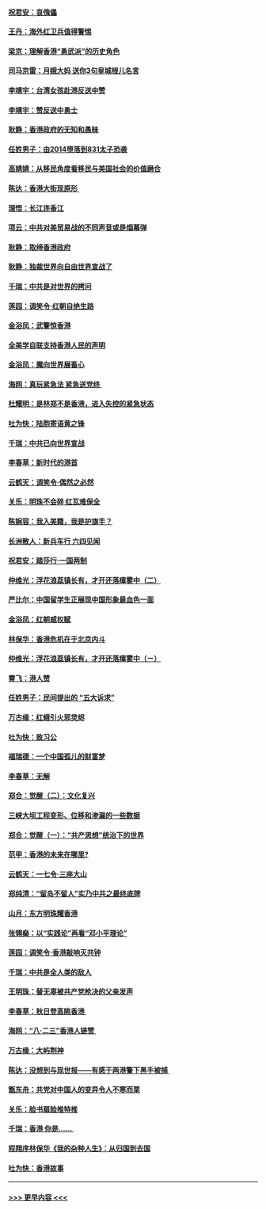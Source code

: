 #### [祝君安：哀傀儡](../pages/nsc993/n11499776.md?t=09050144) 
#### [王丹：海外红卫兵值得警惕](../pages/nsc993/n11498138.md?t=09050144) 
#### [梁京：理解香港“勇武派”的历史角色](../pages/nsc993/n11498006.md?t=09050144) 
#### [司马京雷：月娥大妈  送你3句皇城根儿名言](../pages/nsc993/n11497885.md?t=09050144) 
#### [李靖宇：台湾女孩赴港反送中赞](../pages/nsc993/n11497721.md?t=09050144) 
#### [李靖宇：赞反送中勇士](../pages/nsc993/n11497452.md?t=09050144) 
#### [耿静：香港政府的无知和愚昧](../pages/nsc993/n11494238.md?t=09050144) 
#### [任姓男子：由2014堕落到831太子恐袭](../pages/nsc993/n11496683.md?t=09050144) 
#### [高婧婧：从移民角度看移民与美国社会的价值磨合](../pages/nsc993/n11495757.md?t=09050144) 
#### [陈达：香港大街现原形 ](../pages/nsc993/n11495441.md?t=09050144) 
#### [理悟：长江连香江](../pages/nsc993/n11495377.md?t=09050144) 
#### [项云：中共对美贸易战的不同声音或是烟幕弹](../pages/nsc993/n11494929.md?t=09050144) 
#### [耿静：取缔香港政府](../pages/nsc993/n11494218.md?t=09050144) 
#### [耿静：独裁世界向自由世界宣战了](../pages/nsc993/n11494190.md?t=09050144) 
#### [千瑞：中共是对世界的拷问](../pages/nsc993/n11493021.md?t=09050144) 
#### [莲园：调笑令‧红朝自绝生路](../pages/nsc993/n11493011.md?t=09050144) 
#### [金浴凤：武警惊香港](../pages/nsc993/n11492994.md?t=09050144) 
#### [全美学自联支持香港人民的声明](../pages/nsc993/n11492630.md?t=09050144) 
#### [金浴凤：魔向世界展畜心](../pages/nsc993/n11492599.md?t=09050144) 
#### [海网：真玩紧急法 紧急送党终 ](../pages/nsc993/n11492535.md?t=09050144) 
#### [杜耀明：是林郑不是香港，进入失控的紧急状态](../pages/nsc993/n11491420.md?t=09050144) 
#### [吐为快：陆胞寄语黄之锋](../pages/nsc993/n11491117.md?t=09050144) 
#### [千瑞：中共已向世界宣战](../pages/nsc993/n11490123.md?t=09050144) 
#### [李春草：新时代的港首](../pages/nsc993/n11489864.md?t=09050144) 
#### [云鹤天：调笑令·偶然之必然](../pages/nsc993/n11489701.md?t=09050144) 
#### [关乐：明珠不会碎 红瓦难保全](../pages/nsc993/n11489647.md?t=09050144) 
#### [陈婉容：我入美籍，我是护旗手？](../pages/nsc993/n11487908.md?t=09050144) 
#### [长洲散人：新兵车行 六四见闻](../pages/nsc993/n11487729.md?t=09050144) 
#### [祝君安：踏莎行‧一国两制](../pages/nsc993/n11487699.md?t=09050144) 
#### [仲维光：浮花浪蕊镇长有，才开还落瘴雾中（二）](../pages/nsc993/n11483286.md?t=09050144) 
#### [严比尔：中国留学生正展现中国形象最血色一面](../pages/nsc993/n11485145.md?t=09050144) 
#### [金浴凤：红朝威权赋](../pages/nsc993/n11485191.md?t=09050144) 
#### [林保华：香港危机在于北京内斗](../pages/nsc993/n11484593.md?t=09050144) 
#### [仲维光：浮花浪蕊镇长有，才开还落瘴雾中（ㄧ）](../pages/nsc993/n11483259.md?t=09050144) 
#### [霄飞：港人赞](../pages/nsc993/n11482957.md?t=09050144) 
#### [任姓男子：民间提出的 “五大诉求”](../pages/nsc993/n11482897.md?t=09050144) 
#### [万古缘：红蛾引火邪灵烬](../pages/nsc993/n11482886.md?t=09050144) 
#### [吐为快：致习公](../pages/nsc993/n11482867.md?t=09050144) 
#### [福瑞德：一个中国孤儿的财富梦](../pages/nsc993/n11482817.md?t=09050144) 
#### [李春草：无解](../pages/nsc993/n11482791.md?t=09050144) 
#### [郑合：觉醒（二）：文化复兴](../pages/nsc993/n11478025.md?t=09050144) 
#### [三峡大坝工程变形、位移和渗漏的一些数据](../pages/nsc993/n11478232.md?t=09050144) 
#### [郑合：觉醒（一）：“共产思想”统治下的世界](../pages/nsc993/n11477663.md?t=09050144) 
#### [范甲：香港的未来在哪里?](../pages/nsc993/n11477249.md?t=09050144) 
#### [云鹤天：一七令·三座大山](../pages/nsc993/n11477192.md?t=09050144) 
#### [郑纯清：“留岛不留人”实乃中共之最终底牌](../pages/nsc993/n11476160.md?t=09050144) 
#### [山月：东方明珠耀香港](../pages/nsc993/n11476077.md?t=09050144) 
#### [张翎燊：以“实践论”再看“邓小平理论”](../pages/nsc993/n11475733.md?t=09050144) 
#### [莲园：调笑令‧香港敲响灭共钟](../pages/nsc993/n11475723.md?t=09050144) 
#### [千瑞：中共是全人类的敌人](../pages/nsc993/n11475329.md?t=09050144) 
#### [王明珠：替无辜被共产党枪决的父亲发声](../pages/nsc993/n11474570.md?t=09050144) 
#### [李春草：秋日登高眺香港 ](../pages/nsc993/n11474491.md?t=09050144) 
#### [海网：“八·二三”香港人链赞 ](../pages/nsc993/n11474538.md?t=09050144) 
#### [万古缘：大屿荆神](../pages/nsc993/n11474401.md?t=09050144) 
#### [陈达：没想到与现世报——有感于两港警下黑手被捕 ](../pages/nsc993/n11472557.md?t=09050144) 
#### [甑东舟：共党对中国人的变异令人不寒而栗](../pages/nsc993/n11472496.md?t=09050144) 
#### [关乐：脸书扇脸推特推](../pages/nsc993/n11472488.md?t=09050144) 
#### [千瑞：香港  你是…… ](../pages/nsc993/n11472459.md?t=09050144) 
#### [程翔序林保华《我的杂种人生》：从归国到去国](../pages/nsc993/n11472369.md?t=09050144) 
#### [吐为快：香港故事](../pages/nsc993/n11471931.md?t=09050144) 

----
#### [ >>> 更早内容 <<< ](../indexes/nsc993-earlier.md)
